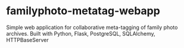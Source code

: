 # familyphoto-metatag-webapp
Simple web application for collaborative meta-tagging of family photo archives. Built with Python, Flask, PostgreSQL, SQLAlchemy, HTTPBaseServer  
